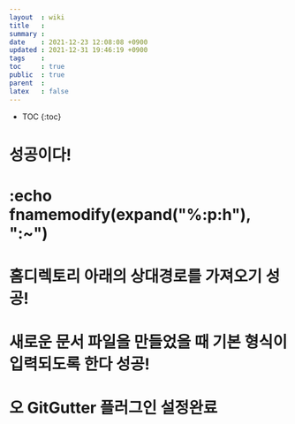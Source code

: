 ```yaml
---
layout  : wiki
title   : 
summary : 
date    : 2021-12-23 12:08:08 +0900
updated : 2021-12-31 19:46:19 +0900
tags    : 
toc     : true
public  : true
parent  : 
latex   : false
---
```

* TOC
{:toc}

# 성공이다!
# :echo fnamemodify(expand("%:p:h"), ":~")
# 홈디렉토리 아래의 상대경로를 가져오기 성공!
# 새로운 문서 파일을 만들었을 때 기본 형식이 입력되도록 한다 성공!
# 오 GitGutter 플러그인 설정완료
